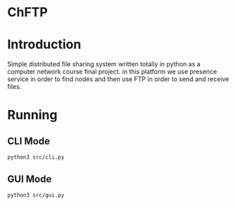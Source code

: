 ChFTP
========
# Introduction
Simple ‫‪distributed‬‬ ‪file‬‬ ‫‪sharing‬‬ system written totally in python as a computer network course final project. in this
platform we use presence service in order to find nodes and then use FTP in order to send and receive files.

# Running
## CLI Mode
```
python3 src/cli.py
```
## GUI Mode
```
python3 src/gui.py
```